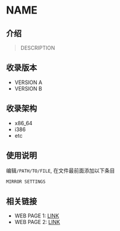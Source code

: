 # NAME

## 介绍

> DESCRIPTION

## 收录版本

* VERSION A
* VERSION B

## 收录架构

* x86_64
* i386
* etc

## 使用说明

编辑`/PATH/TO/FILE`, 在文件最前面添加以下条目

```
MIRROR SETTINGS
```

## 相关链接

* WEB PAGE 1: [LINK](LINK)
* WEB PAGE 2: [LINK](LINK)
